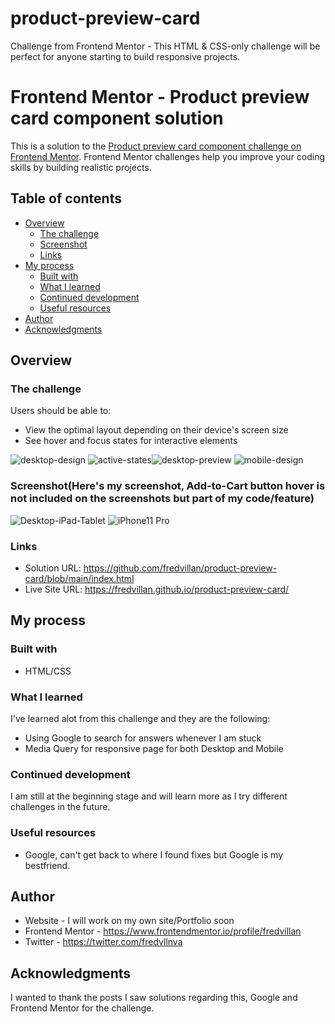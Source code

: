 # product-preview-card
Challenge from Frontend Mentor - This HTML &amp; CSS-only challenge will be perfect for anyone starting to build responsive projects.


# Frontend Mentor - Product preview card component solution

This is a solution to the [Product preview card component challenge on Frontend Mentor](https://www.frontendmentor.io/challenges/product-preview-card-component-GO7UmttRfa). Frontend Mentor challenges help you improve your coding skills by building realistic projects. 

## Table of contents

- [Overview](#overview)
  - [The challenge](#the-challenge)
  - [Screenshot](#screenshot)
  - [Links](#links)
- [My process](#my-process)
  - [Built with](#built-with)
  - [What I learned](#what-i-learned)
  - [Continued development](#continued-development)
  - [Useful resources](#useful-resources)
- [Author](#author)
- [Acknowledgments](#acknowledgments)



## Overview

### The challenge

Users should be able to:

- View the optimal layout depending on their device's screen size
- See hover and focus states for interactive elements

![desktop-design](https://user-images.githubusercontent.com/106635525/177808474-1d07f375-48cd-4936-8500-910f611039de.jpg)
![active-states](https://user-images.githubusercontent.com/106635525/177808462-5fb57443-cbfd-4b20-85fb-432edaddc37a.jpg)![desktop-preview](https://user-images.githubusercontent.com/106635525/177808479-8179ba44-4dc4-4a7a-a159-cb11f349a25f.jpg)
![mobile-design](https://user-images.githubusercontent.com/106635525/177808482-7d46449b-f7b0-4558-937c-731107ba2c6a.jpg)



### Screenshot(Here's my screenshot, Add-to-Cart button hover is not included on the screenshots but part of my code/feature)

![Desktop-iPad-Tablet](https://user-images.githubusercontent.com/106635525/177808638-566f7407-d859-44c1-8741-77898c92cc2e.JPG)
![iPhone11 Pro](https://user-images.githubusercontent.com/106635525/177808648-d2efca96-a33a-4748-87d7-ed87f5ef2cb8.JPG)

### Links


- Solution URL: https://github.com/fredvillan/product-preview-card/blob/main/index.html
- Live Site URL: https://fredvillan.github.io/product-preview-card/

## My process

### Built with

- HTML/CSS

### What I learned

I've learned alot from this challenge and they are the following:

- Using Google to search for answers whenever I am stuck
- Media Query for responsive page for both Desktop and Mobile

### Continued development

I am still at the beginning stage and will learn more as I try different challenges in the future.

### Useful resources

- Google, can't get back to where I found fixes but Google is my bestfriend.

## Author

- Website - I will work on my own site/Portfolio soon
- Frontend Mentor - https://www.frontendmentor.io/profile/fredvillan
- Twitter - https://twitter.com/fredvllnva

## Acknowledgments

I wanted to thank the posts I saw solutions regarding this, Google and Frontend Mentor for the challenge.
